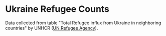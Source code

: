 # Ukraine Refugee Counts

Data collected from table "Total Refugee influx from Ukraine in neighboring countries" by UNHCR ([UN Refugee Agency](https://data2.unhcr.org/en/situations/ukraine)).
